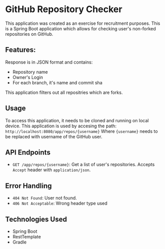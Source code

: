 # GitHub Repository Checker

This application was created as an exercise for recruitment purposes.
This is a Spring Boot application which allows for checking user's non-forked repositories on GitHub.

## Features:

Response is in JSON format and contains:
- Repository name
- Owner's Login
- For each branch, it's name and commit sha

This application filters out all repositries which are forks.

## Usage

To access this application, it needs to be cloned and running on local device.
This application is used by accesing the path: 
`http://localhost:8080/app/repos/{username}`
Where `{username}` needs to be replaced with username of the GitHub user.
  
## API Endpoints

- `GET /app/repos/{username}`: Get a list of user's repositories. Accepts `Accept` header with `application/json`.


## Error Handling

- `404 Not Found`: User not found.
- `406 Not Acceptable`: Wrong header type used

## Technologies Used

- Spring Boot
- RestTemplate
- Gradle
